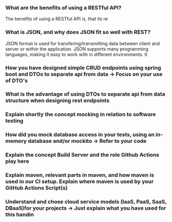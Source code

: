 ### What are the benefits of using a RESTful API?
The benefits of using a RESTful API is, that its re

### What is JSON, and why does JSON fit so well with REST?
JSON format is used for transfering/transmitting data between client and server or within the application.
JSON supports many programming languages, making it easy to work with in different environments. It

### How you have designed simple CRUD endpoints using spring boot and DTOs to separate api from data  -> Focus on your use of DTO's

### What is the advantage of using DTOs to separate api from data structure when designing rest endpoints
### Explain shortly the concept mocking in relation to software testing
### How did you mock database access in your tests, using an in-memory database and/or mockito → Refer to your code
### Explain the concept Build Server and the role Github Actions play here
### Explain maven, relevant parts in maven, and how maven is used in our CI setup. Explain where maven is used by your GitHub Actions Script(s)
### Understand and chose cloud service models (IaaS, PaaS, SaaS, DBaaS)for your projects -> Just explain what you have used for this handin